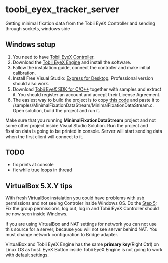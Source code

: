 # toobi_eyex_tracker_server
Getting minimal fixation data from the Tobii EyeX Controller and sending through sockets, windows side

## Windows setup
1. You need to have [Tobii EyeX Controller](http://www.tobii.com/en/eye-experience/buy/).
2. Download the [Tobii EyeX Engine](http://developer.tobii.com/eyex-setup/) and install the software.
3. Fallow the instalation guide, connect the controler and make initial calibration.
4. Install Free Visual Studio: [Express for Desktop](https://www.visualstudio.com/en-us/products/visual-studio-express-vs.aspx). Professional version should also work.
5. Download [Tobii EyeX SDK for C/C++](http://developer.tobii.com/downloads/) together with samples and extract it. You should register an account and accept their License Agreement.
6. The easiest way to build the project is to copy [this code](https://github.com/andrejpan/toobi_eyex_tracker_server/blob/master/MinimalFixationDataStreamServer.c) and paste it to /samples/MinimalFixationDataStream/MinimalFixationDataStream.c. Open solution, build the project and run it. 

Make sure that you running **MinimalFixationDataStream** project and not some other project inside Visual Studio Solution. Run the project and fixation data is going to be printed in console. Server will start sending data when the first client will connect to it.

## TODO 
- fix prints at console
- fix while true loops in thread

## VirtualBox 5.X.Y tips

With fresh VirtualBox instalation you could have problems with usb permissions and not seeing Controler inside Windows OS. Do the [Step 5](http://www.dedoimedo.com/computers/virtualbox-usb.html): Fix the group permissions, log out, log in and  Tobii EyeX Controller should be now seen inside Windows. 

If you are using VirtualBox and NAT settings for network you can not use this source for a server, because you will not see server behind NAT. You must change network configuration to Bridge adapter.

VirtualBox and Tobii EyeX Engine has the same **primary key**(Right Ctrl) on Linux OS as host. EyeX Button inside Tobii EyeX Engine is not going to work with default settings. 
